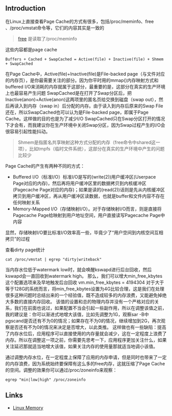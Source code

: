 ## Introduction


在Linux上直接查看Page Cache的方式有很多，包括/proc/meminfo、free 、/proc/vmstat命令等，它们的内容其实是一致的
> [free](https://gitlab.com/procps-ng/procps/-/blob/master/src/free.c) 是读取了/proc/meminfo

这些内容都是page cache
```
Buffers + Cached + SwapCached = Active(file) + Inactive(file) + Shmem + SwapCached
```

在Page Cache中，Active(file)+Inactive(file)是File-backed page（与文件对应的内存页），是你最需要关注的部分。因为你平时用的mmap()内存映射方式和buffered I/O来消耗的内存就属于这部分，最重要的是，这部分在真实的生产环境上也最容易产生问题
SwapCached是在打开了Swap分区后，把Inactive(anon)+Active(anon)这两项里的匿名页给交换到磁盘（swap out），然后再读入到内存（swap in）后分配的内存。由于读入到内存后原来的Swap File还在，所以SwapCached也可以认为是File-backed page，即属于Page Cache。这样做的目的也是为了减少I/O
SwapCached只在Swap分区打开的情况下才会有，而我建议你在生产环境中关闭Swap分区，因为Swap过程产生的I/O会很容易引起性能抖动。

> Shmem是指匿名共享映射这种方式分配的内存（free命令中shared这一项），比如tmpfs（临时文件系统），这部分在真实的生产环境中产生的问题比较少

Page Cache的产生有两种不同的方式：
- Buffered I/O（标准I/O）标准I/O是写的(write(2))用户缓冲区(Userpace Page对应的内存)，然后再将用户缓冲区里的数据拷贝到内核缓冲区(Pagecache Page对应的内存)；如果是读的(read(2))话则是先从内核缓冲区拷贝到用户缓冲区，再从用户缓冲区读数据，也就是buffer和文件内容不存在任何映射关系
- Memory-Mapped I/O（存储映射I/O）。对于存储映射I/O而言，则是直接将Pagecache Page给映射到用户地址空间，用户直接读写Pagecache Page中内容

显然，存储映射I/O要比标准I/O效率高一些，毕竟少了“用户空间到内核空间互相拷贝”的过程

查看dirty page统计
```shell
cat /proc/vmstat | egrep "dirty|writeback"
```


当内存水位低于watermark low时，就会唤醒kswapd进行后台回收，然后kswapd会一直回收到watermark high。
那么，我们可以增大min_free_kbytes这个配置选项来及早地触发后台回收
vm.min_free_kbytes = 4194304
对于大于等于128G的系统而言，将min_free_kbytes设置为4G比较合理，这是我们在处理很多这种问题时总结出来的一个经验值，既不造成较多的内存浪费，又能避免掉绝大多数的直接内存回收。
该值的设置和总的物理内存并没有一个严格对应的关系，我们在前面也说过，如果配置不当会引起一些副作用，所以在调整该值之前，我的建议是：你可以渐进式地增大该值，比如先调整为1G，观察sar -B中pgscand是否还有不为0的情况；如果存在不为0的情况，继续增加到2G，再次观察是否还有不为0的情况来决定是否增大，以此类推。
这样做也有一些缺陷：提高了内存水位后，应用程序可以直接使用的内存量就会减少，这在一定程度上浪费了内存。所以在调整这一项之前，你需要先思考一下，应用程序更加关注什么，如果关注延迟那就适当地增大该值，如果关注内存的使用量那就适当地调小该值。

通过调整内存水位，在一定程度上保障了应用的内存申请，但是同时也带来了一定的内存浪费，因为系统始终要保障有这么多的free内存，这就压缩了Page Cache的空间。调整的效果你可以通过/proc/zoneinfo来观察：

```shell
egrep "min|low|high" /proc/zoneinfo
```


## Links

- [Linux Memory](/docs/CS/OS/Linux/mm/memory.md)
